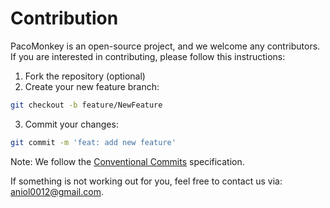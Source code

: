 # Contribution

PacoMonkey is an open-source project, and we welcome any contributors. If you are interested in contributing, please follow this instructions:

1. Fork the repository (optional)
2. Create your new feature branch: 
```sh
git checkout -b feature/NewFeature
```
3. Commit your changes: 
```sh
git commit -m 'feat: add new feature'
```
Note: We follow the [Conventional Commits](https://www.conventionalcommits.org/en/v1.0.0/) specification.

If something is not working out for you, feel free to contact us via: [aniol0012@gmail.com](mailto:aniol0012@gmail.com).
